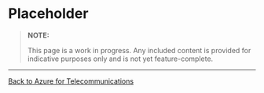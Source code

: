 # Placeholder

> **NOTE:**
>
> This page is a work in progress. Any included content is provided for indicative purposes only and is not yet feature-complete.

---

[Back to Azure for Telecommunications](../README.md)